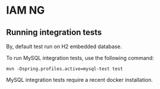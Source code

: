 # IAM NG

## Running integration tests

By, default test run on H2 embedded database.

To run MySQL integration tests, use the following command:

```
mvn -Dspring.profiles.active=mysql-test test
```

MySQL integration tests require a recent docker installation.
